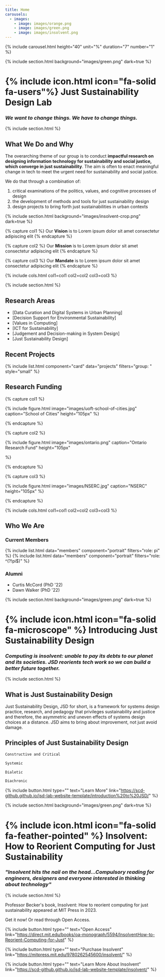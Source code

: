 ```yaml
---
title: Home
carousels:
  - images: 
    - image: images/orange.png
    - image: images/green.png
    - image: images/insolvent.png
---
```


{% include carousel.html height="40" unit="%" duration="7" number="1" %}


{% include section.html background="images/green.png" dark=true %}

# {% include icon.html icon="fa-solid fa-users"%} Just Sustainability Design Lab
### *We **want** to change things. We **have** to change things.*

{% include section.html %}

## What We Do and Why

The overarching theme of our group is to conduct  **impactful research on designing information technology for sustainability and social justice, which converge in just sustainability**. The aim is often to enact meaningful change in tech to meet the urgent need for sustainability and social justice. 

We do that through a combination of:
1. critical examinations of the politics, values, and cognitive processes of design
2. the development of methods and tools for just sustainability design 
3. design projects to bring forth just sustainabilities in urban contexts

{% include section.html background="images/insolvent-crop.png" dark=true %}

{% capture col1 %}
Our **Vision** is to 
Lorem ipsum dolor sit amet
consectetur adipiscing elit 
{% endcapture %}

{% capture col2 %}
Our **Mission** is to 
Lorem ipsum dolor sit amet
consectetur adipiscing elit 
{% endcapture %}

{% capture col3 %}
Our **Mandate** is to 
Lorem ipsum dolor sit amet
consectetur adipiscing elit 
{% endcapture %}

{% include cols.html col1=col1 col2=col2 col3=col3 %}

{% include section.html %}

## Research Areas

- [Data Curation and Digital Systems in Urban Planning]
- [Decision Support for Environmental Sustainability]
- [Values in Computing]
- [ICT for Sustainability]
- [Judgement and Decision-making in System Design]
- [Just Sustainability Design]

## Recent Projects
{% include list.html component="card" data="projects" filters="group: " style="small" %}

## Research Funding

{% capture col1 %}

{%
  include figure.html
  image="images/uoft-school-of-cities.jpg"
  caption="School of Cities"
  height="105px"
%}

{% endcapture %}

{% capture col2 %}

{%
  include figure.html
  image="images/ontario.png"
  caption="Ontario Research Fund"
  height="105px"

%}

{% endcapture %}

{% capture col3 %}

{%
  include figure.html
  image="images/NSERC.jpg"
  caption="NSERC"
  height="105px"
%}

{% endcapture %}

{% include cols.html col1=col1 col2=col2 col3=col3 %}

## Who We Are
### Current Members
{% include list.html data="members" component="portrait" filters="role: pi" %}
{% include list.html data="members" component="portrait" filters="role: ^(?!pi$)" %}

### Alumni
- Curtis McCord (PhD '22)
- Dawn Walker (PhD '22)
  
{% include section.html background="images/green.png" dark=true %}

# {% include icon.html icon="fa-solid fa-microscope" %} Introducing Just Sustainability Design
### *Computing is insolvent: unable to pay its debts to our planet and its societies. JSD reorients tech work so we can build a better future together.*

{% include section.html %}

## What is Just Sustainability Design
Just Sustainability Design, JSD for short, is a framework for systems design practice, research, and pedagogy that privileges sustainability and justice and therefore, the asymmetric and uneven effects of systems design choices at a distance. JSD aims to bring about improvement, not just avoid damage. 

## Principles of Just Sustainability Design

```sh
Constructive and Critical
```
```sh
Systemic
```
```sh
Dialetic
```
```sh
Diachronic
```

{%
  include button.html
  type=""
  text="Learn More"
  link="https://scd-github.github.io/jsd-lab-website-template/introduction%20to%20JSD/"
%}

{% include section.html background="images/green.png" dark=true %}
 
# {% include icon.html icon="fa-solid fa-feather-pointed" %} Insolvent: How to Reorient Computing for Just Sustainability
### *"Insolvent hits the nail on the head...Compulsory reading for engineers, designers and everyone interested in thinking about technology"*

{% include section.html %}

Professor Becker's book, Insolvent: How to reorient computing for just sustainability appeared at MIT Press in 2023. 

Get it now! Or read through Open Access.

{%
  include button.html
  type=""
  text="Open Access"
  link="https://direct.mit.edu/books/oa-monograph/5594/InsolventHow-to-Reorient-Computing-for-Just"
%}

{%
  include button.html
  type=""
  text="Purchase Insolvent"
  link="https://mitpress.mit.edu/9780262545600/insolvent/"
%}

{%
  include button.html
  type=""
  text="Learn More About Insolvent"
  link="https://scd-github.github.io/jsd-lab-website-template/insolvent/"
%}



